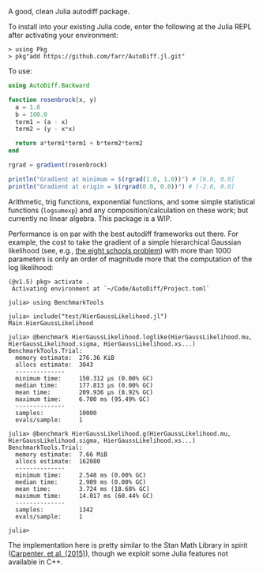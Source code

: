 A good, clean Julia autodiff package.

To install into your existing Julia code, enter the following at the Julia REPL after activating your environment:

```juliarepl
> using Pkg
> pkg"add https://github.com/farr/AutoDiff.jl.git"
```

To use:

```julia
using AutoDiff.Backward

function rosenbrock(x, y)
  a = 1.0
  b = 100.0
  term1 = (a - x)
  term2 = (y - x*x)

  return a*term1*term1 + b*term2*term2
end

rgrad = gradient(rosenbrock)

println("Gradient at minimum = $(rgrad(1.0, 1.0))") # [0.0, 0.0]
println("Gradient at origin = $(rgrad(0.0, 0.0))") # [-2.0, 0.0]
```

Arithmetic, trig functions, exponential functions, and some simple statistical
functions (`logsumexp`) and any composition/calculation on these work; but
currently no linear algebra.  This package is a WIP.

Performance is on par with the best autodiff frameworks out there.  For example, the cost to take the gradient of a simple hierarchical Gaussian likelihood (see, e.g., [the eight schools problem](https://statmodeling.stat.columbia.edu/2014/01/21/everything-need-know-bayesian-statistics-learned-eight-schools/)) with more than 1000 parameters is only an order of magnitude more that the computation of the log likelihood:

```julia-repl
(@v1.5) pkg> activate .
 Activating environment at `~/Code/AutoDiff/Project.toml`

julia> using BenchmarkTools

julia> include("test/HierGaussLikelihood.jl")
Main.HierGaussLikelihood

julia> @benchmark HierGaussLikelihood.loglike(HierGaussLikelihood.mu, HierGaussLikelihood.sigma, HierGaussLikelihood.xs...)
BenchmarkTools.Trial:
  memory estimate:  276.36 KiB
  allocs estimate:  3043
  --------------
  minimum time:     150.312 μs (0.00% GC)
  median time:      177.813 μs (0.00% GC)
  mean time:        209.936 μs (8.92% GC)
  maximum time:     6.700 ms (95.49% GC)
  --------------
  samples:          10000
  evals/sample:     1

julia> @benchmark HierGaussLikelihood.g(HierGaussLikelihood.mu, HierGaussLikelihood.sigma, HierGaussLikelihood.xs...)
BenchmarkTools.Trial:
  memory estimate:  7.66 MiB
  allocs estimate:  162080
  --------------
  minimum time:     2.548 ms (0.00% GC)
  median time:      2.909 ms (0.00% GC)
  mean time:        3.724 ms (18.68% GC)
  maximum time:     14.017 ms (60.44% GC)
  --------------
  samples:          1342
  evals/sample:     1

julia>
```

The implementation here is pretty similar to the Stan Math Library in spirit ([Carpenter, et al. (2015)](https://arxiv.org/abs/1509.07164)), though we exploit some Julia features not available in C++.
